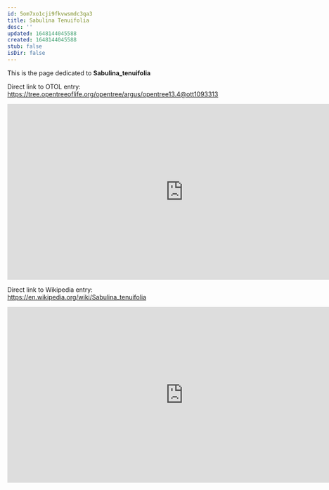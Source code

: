 ```yaml
---
id: 5om7xo1cji9fkvwsmdc3qa3
title: Sabulina Tenuifolia
desc: ''
updated: 1648144045588
created: 1648144045588
stub: false
isDir: false
---
```

This is the page dedicated to **Sabulina_tenuifolia**


Direct link to OTOL entry: https://tree.opentreeoflife.org/opentree/argus/opentree13.4@ott1093313



<html>
    <body>
    <iframe src="https://tree.opentreeoflife.org/opentree/argus/opentree13.4@ott1093313"
    width="800" height="400" frameborder="0" allowfullscreen> </iframe>
    </body>
</html>
    


Direct link to Wikipedia entry: https://en.wikipedia.org/wiki/Sabulina_tenuifolia



<html>
    <body>
    <iframe src="https://en.wikipedia.org/wiki/Sabulina_tenuifolia"
    width="800" height="400" frameborder="0" allowfullscreen> </iframe>
    </body>
</html>
    
